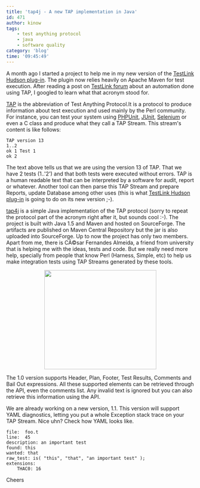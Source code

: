 ```yaml
---
title: 'tap4j - A new TAP implementation in Java'
id: 471
author: kinow
tags: 
    - test anything protocol
    - java
    - software quality
category: 'blog'
time: '09:45:49'
---
```

A month ago I started a project to help me in my new version of the <a title="TestLink Hudson Plug-in" href="http://wiki.hudson-ci.org/display/HUDSON/TestLink+Plugin">TestLink Hudson plug-in</a>. The plugin now relies heavily on Apache Maven for test execution. After reading a post on <a title="TestLink Forum" href="http://www.teamst.org/forum/">TestLink forum</a> about an automation done using TAP, I googled to learn what that acronym stood for.

<a title="Test Anything Protocol" href="http://www.testanything.org">TAP</a> is the abbreviation of Test Anything Protocol.It is a protocol to produce information about test execution and used mainly by the Perl community. For instance, you can test your system using <a title="PHPUnit" href="www.phpunit.de">PHPUnit</a>, <a title="JUnit" href="http://www.junit.org">JUnit</a>, <a title="Selenium" href="http://www.seleniumhq.org">Selenium</a> or even a C class and produce what they call a TAP Stream. This stream's content is like follows:
```shell
TAP version 13
1..2
ok 1 Test 1
ok 2
```
The text above tells us that we are using the version 13 of TAP. That we have 2 tests (1..'2') and that both tests were executed without errors. TAP is a human readable text that can be interpreted by a software for audit, report or whatever. Another tool can then parse this TAP Stream and prepare Reports, update Database among other uses (this is what <a title="TestLink Hudson Plug-in" href="http://wiki.hudson-ci.org/display/HUDSON/TestLink+Plugin">TestLink Hudson plug-in</a> is going to do on its new version ;-).

<a title="tap4j" href="http://tap4j.sourceforge.net/">tap4j</a> is a simple Java implementation of the TAP protocol (sorry to repeat the protocol part of the acronym right after it, but sounds cool :-). The project is built with Java 1.5 and Maven and hosted on SourceForge. The artifacts are published on Maven Central Repository but the jar is also uploaded into SourceForge. Up to now the project has only two members. Apart from me, there is CÃ©sar Fernandes Almeida, a friend from university that is helping me with the ideas, tests and code. But we really need more help, specially from people that know Perl (Harness, Simple, etc) to help us make integration tests using TAP Streams generated by these tools.
<p style="text-align: center;"><a href="{{ assets['drawing1'] }}"><img class="size-medium wp-image-472  aligncenter" title="tap4j" src="{{ assets['drawing1-300x265'] }}" alt="" width="300" height="265" /></a></p>
The 1.0 version supports Header, Plan, Footer, Test Results, Comments and Bail Out expressions. All these supported elements can be retrieved through the API, even the comments list. Any invalid text is ignored but you can also retrieve this information using the API.

We are already working on a new version, 1.1. This version will support YAML diagnostics, letting you put a whole Exception stack trace on your TAP Stream. Nice uhn? Check how YAML looks like.
```shell
file:  foo.t
line:  45
description: an important test
found: this
wanted: that
raw_test: is( "this", "that", "an important test" );
extensions:
    THAC0: 16
```
    
Cheers